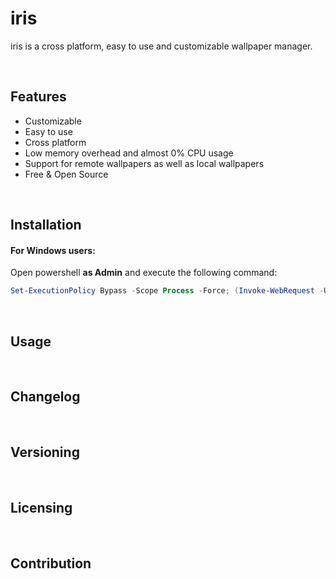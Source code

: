 # iris

iris is a cross platform, easy to use and customizable wallpaper manager.

<br>

## Features
- Customizable
- Easy to use
- Cross platform
- Low memory overhead and almost 0% CPU usage
- Support for remote wallpapers as well as local wallpapers
- Free & Open Source

<br>

## Installation

#### For Windows users:
Open powershell **as Admin** and execute the following command:

```powershell
Set-ExecutionPolicy Bypass -Scope Process -Force; (Invoke-WebRequest -Uri https://raw.githubusercontent.com/Shravan-1908/iris/master/scripts/windows_install.ps1 -UseBasicParsing).Content | powershell -
```

<br>

## Usage

<br>

## Changelog

<br>

## Versioning

<br>

## Licensing

<br>

## Contribution

<br>